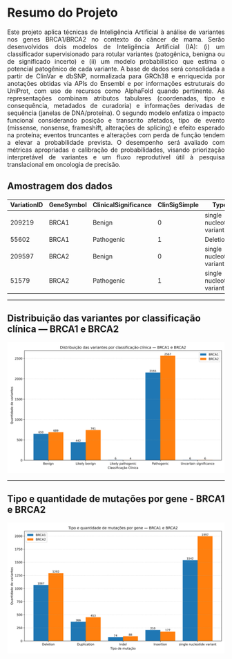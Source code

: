 # Resumo do Projeto

<div align="justify">

Este projeto aplica técnicas de Inteligência Artificial à análise de variantes nos genes BRCA1/BRCA2 no contexto do câncer de mama. Serão desenvolvidos dois modelos de Inteligência Artificial (IA): (i) um classificador supervisionado para rotular variantes (patogênica, benigna ou de significado incerto) e (ii) um modelo probabilístico que estima o potencial patogênico de cada variante. A base de dados será consolidada a partir de ClinVar e dbSNP, normalizada para GRCh38 e enriquecida por anotações obtidas via APIs do Ensembl e por informações estruturais do UniProt, com uso de recursos como AlphaFold quando pertinente. As representações combinam atributos tabulares (coordenadas, tipo e consequência, metadados de curadoria) e informações derivadas de sequência (janelas de DNA/proteína). O segundo modelo enfatiza o impacto funcional considerando posição e transcrito afetados, tipo de evento (missense, nonsense, frameshift, alterações de splicing) e efeito esperado na proteína; eventos truncantes e alterações com perda de função tendem a elevar a probabilidade prevista. O desempenho será avaliado com métricas apropriadas e calibração de probabilidades, visando priorização interpretável de variantes e um fluxo reprodutível útil à pesquisa translacional em oncologia de precisão.

</div>

## Amostragem dos dados

| VariationID | GeneSymbol | ClinicalSignificance | ClinSigSimple | Type                       | Origin           | Assembly | Chromosome |   Start   |   Stop    |
|-------------|------------|----------------------|---------------|----------------------------|-----------------|----------|------------|-----------|-----------|
| 209219      | BRCA1      | Benign               | 0             | single nucleotide variant  | germline        | GRCh38   | 17         | 43039471  | 43039471  |
| 55602       | BRCA1      | Pathogenic           | 1             | Deletion                   | germline        | GRCh38   | 17         | 43045706  | 43045767  |
| 209597      | BRCA2      | Benign               | 0             | single nucleotide variant  | germline        | GRCh38   | 13         | 32314943  | 32314943  |
| 51579       | BRCA2      | Pathogenic           | 1             | single nucleotide variant  | germline;unknown| GRCh38   | 13         | 32316463  | 32316463  |

---

## Distribuição das variantes por classificação clínica — BRCA1 e BRCA2

![Gráfico de Distribuição das variantes por classificação clinica](./images/classifications_brca_bars.png)

---

## Tipo e quantidade de mutações por gene - BRCA1 e BRCA2

![Tipo e quantidade de mutações por gene](./images/mutation_types_brca_bars.png)
